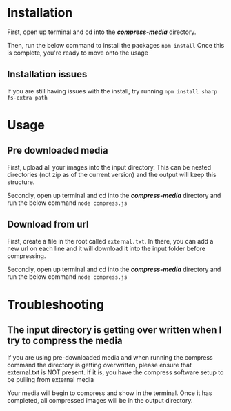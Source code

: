 
# Installation 
First, open up terminal and cd into the ***compress-media*** directory.

Then, run the below command to install the packages
```npm install```
Once this is complete, you're ready to move onto the usage

## Installation issues
If you are still having issues with the install, try running
```npm install sharp fs-extra path```

# Usage

## Pre downloaded media
First, upload all your images into the input directory.  This can be nested directories (not zip as of the current version) and the output will keep this structure.

Secondly, open up terminal and cd into the ***compress-media*** directory and run the below command
```node compress.js```

## Download from url
First, create a file in the root called ```external.txt```.  In there, you can add a new url on each line and it will download it into the input folder before compressing.

Secondly, open up terminal and cd into the ***compress-media*** directory and run the below command
```node compress.js```

# Troubleshooting
## The input directory is getting over written when I try to compress the media
If you are using pre-downloaded media and when running the compress command the directory is getting overwritten, please ensure that external.txt is NOT present.  If it is, you have the compress software setup to be pulling from external media

Your media will begin to compress and show in the terminal.  Once it has completed, all compressed images will be in the output directory.